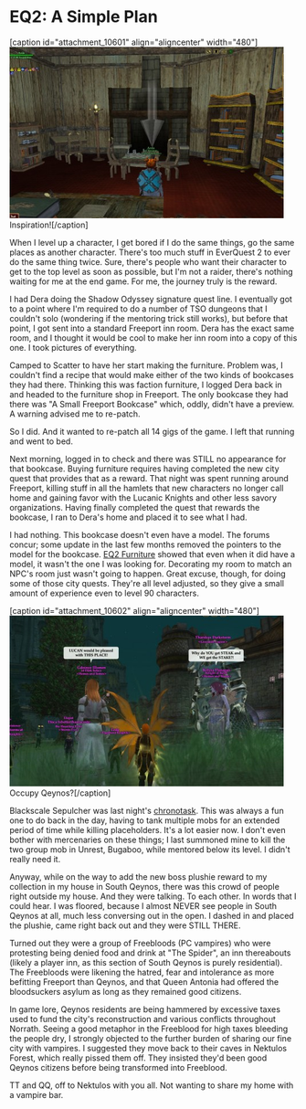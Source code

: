 # EQ2: A Simple Plan

[caption id="attachment\_10601" align="aligncenter" width="480"][![](../uploads/2013/01/EverQuest2-2013-01-21-14-33-50-92-480x300.jpg "Inspiration!")](../uploads/2013/01/EverQuest2-2013-01-21-14-33-50-92.jpg) Inspiration![/caption]

When I level up a character, I get bored if I do the same things, go the same places as another character. There's too much stuff in EverQuest 2 to ever do the same thing twice. Sure, there's people who want their character to get to the top level as soon as possible, but I'm not a raider, there's nothing waiting for me at the end game. For me, the journey truly is the reward.

I had Dera doing the Shadow Odyssey signature quest line. I eventually got to a point where I'm required to do a number of TSO dungeons that I couldn't solo (wondering if the mentoring trick still works), but before that point, I got sent into a standard Freeport inn room. Dera has the exact same room, and I thought it would be cool to make her inn room into a copy of this one. I took pictures of everything.

Camped to Scatter to have her start making the furniture. Problem was, I couldn't find a recipe that would make either of the two kinds of bookcases they had there. Thinking this was faction furniture, I logged Dera back in and headed to the furniture shop in Freeport. The only bookcase they had there was "A Small Freeport Bookcase" which, oddly, didn't have a preview. A warning advised me to re-patch.

So I did. And it wanted to re-patch all 14 gigs of the game. I left that running and went to bed.

Next morning, logged in to check and there was STILL no appearance for that bookcase. Buying furniture requires having completed the new city quest that provides that as a reward. That night was spent running around Freeport, killing stuff in all the hamlets that new characters no longer call home and gaining favor with the Lucanic Knights and other less savory organizations. Having finally completed the quest that rewards the bookcase, I ran to Dera's home and placed it to see what I had.

I had nothing. This bookcase doesn't even have a model. The forums concur; some update in the last few months removed the pointers to the model for the bookcase. [EQ2 Furniture](http://eq2furniture.com/) showed that even when it did have a model, it wasn't the one I was looking for. Decorating my room to match an NPC's room just wasn't going to happen. Great excuse, though, for doing some of those city quests. They're all level adjusted, so they give a small amount of experience even to level 90 characters.

[caption id="attachment\_10602" align="aligncenter" width="480"][![](../uploads/2013/01/EverQuest2-2013-01-22-21-11-19-55-480x299.jpg "Occupy Qeynos?")](../uploads/2013/01/EverQuest2-2013-01-22-21-11-19-55.jpg) Occupy Qeynos?[/caption]

Blackscale Sepulcher was last night's [chronotask](http://eq2.wikia.com/wiki/Path_of_the_Past_Timeline). This was always a fun one to do back in the day, having to tank multiple mobs for an extended period of time while killing placeholders. It's a lot easier now. I don't even bother with mercenaries on these things; I last summoned mine to kill the two group mob in Unrest, Bugaboo, while mentored below its level. I didn't really need it.

Anyway, while on the way to add the new boss plushie reward to my collection in my house in South Qeynos, there was this crowd of people right outside my house. And they were talking. To each other. In words that I could hear. I was floored, because I almost NEVER see people in South Qeynos at all, much less conversing out in the open. I dashed in and placed the plushie, came right back out and they were STILL THERE.

Turned out they were a group of Freebloods (PC vampires) who were protesting being denied food and drink at "The Spider", an inn thereabouts (likely a player inn, as this section of South Qeynos is purely residential). The Freebloods were likening the hatred, fear and intolerance as more befitting Freeport than Qeynos, and that Queen Antonia had offered the bloodsuckers asylum as long as they remained good citizens.

In game lore, Qeynos residents are being hammered by excessive taxes used to fund the city's reconstruction and various conflicts throughout Norrath. Seeing a good metaphor in the Freeblood for high taxes bleeding the people dry, I strongly objected to the further burden of sharing our fine city with vampires. I suggested they move back to their caves in Nektulos Forest, which really pissed them off. They insisted they'd been good Qeynos citizens before being transformed into Freeblood.

TT and QQ, off to Nektulos with you all. Not wanting to share my home with a vampire bar.

